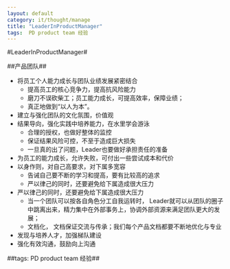 ```yaml
---
layout: default
category: it/thought/manage
title: "LeaderInProductManager"
tags:  PD product team 经验
---
```


#LeaderInProductManager#



##产品团队##
* 将员工个人能力成长与团队业绩发展紧密结合 
  * 提高员工的核心竞争力，提高抗风险能力
  * 磨刀不误砍柴工；员工能力成长，可提高效率，保障业绩；
  * 真正地做到“以人为本”。
* 建立与强化团队的文化氛围，价值观
* 结果导向，强化实践中培养能力，在水里学会游泳
  * 合理的授权，也做好整体的监控
  * 保证结果风险可控，不至于造成巨大损失
  * 一旦真的出了问题，Leader也要做好承担责任的准备
* 为员工的能力成长，允许失败，可付出一些尝试成本和代价
* 以身作则，对自己高要求，对下属多宽容
  * 告诫自己要不断的学习和提高，要有比较高的追求
  * 严以律己的同时，还要避免给下属造成很大压力
* 严以律己的同时，还要避免给下属造成很大压力
  * 当一个团队可以按各自角色分工自我运转时， Leader就可以从团队的圈子中跳离出来，精力集中在外部事务上，协调外部资源来满足团队更大的发展；
  * 文档化， 文档保证交流与传承；我们每个产品文档都要不断地优化与专业
* 发现与培养人才，加强梯队建设
* 强化有效沟通，鼓励向上沟通



##tags: PD product team 经验##
